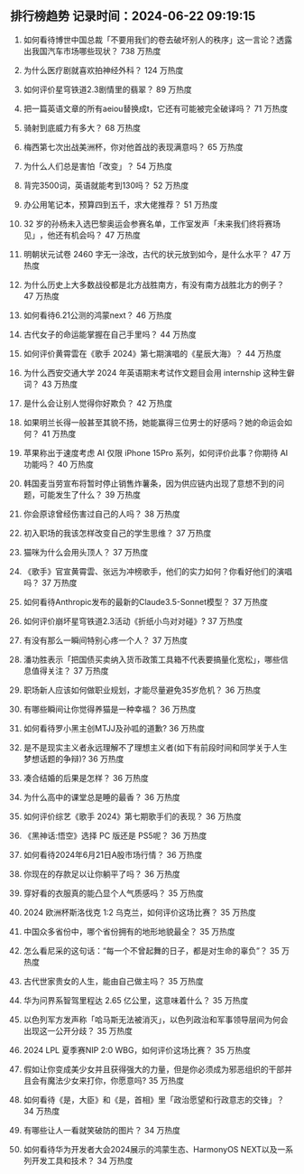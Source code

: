 
## 排行榜趋势 记录时间：2024-06-22 09:19:15
  
  1. 如何看待博世中国总裁「不要用我们的卷去破坏别人的秩序」这一言论？透露出我国汽车市场哪些现状？ 738 万热度
    
  2. 为什么医疗剧就喜欢拍神经外科？ 124 万热度
    
  3. 如何评价星穹铁道2.3剧情里的翡翠？ 89 万热度
    
  4. 把一篇英语文章的所有aeiou替换成t，它还有可能被完全破译吗？ 71 万热度
    
  5. 骑射到底威力有多大？ 68 万热度
    
  6. 梅西第七次出战美洲杯，你对他首战的表现满意吗？ 65 万热度
    
  7. 为什么人们总是害怕「改变」？ 54 万热度
    
  8. 背完3500词，英语就能考到130吗？ 52 万热度
    
  9. 办公用笔记本，预算四到五千，求大佬推荐？ 51 万热度
    
  10. 32 岁的孙杨未入选巴黎奥运会参赛名单，工作室发声「未来我们终将赛场见」 ​​​，他还有机会吗？ 47 万热度
    
  11. 明朝状元试卷 2460 字无一涂改，古代的状元放到如今，是什么水平？ 47 万热度
    
  12. 为什么历史上大多数战役都是北方战胜南方，有没有南方战胜北方的例子？ 47 万热度
    
  13. 如何看待6.21公测的鸿蒙next？ 46 万热度
    
  14. 古代女子的命运能掌握在自己手里吗？ 44 万热度
    
  15. 如何评价黄霄雲在《歌手 2024》第七期演唱的《星辰大海》？ 44 万热度
    
  16. 为什么西安交通大学 2024 年英语期末考试作文题目会用 internship 这种生僻词？ 43 万热度
    
  17. 是什么会让别人觉得你好欺负？ 42 万热度
    
  18. 如果明兰长得一般甚至其貌不扬，她能赢得三位男士的好感吗？她的命运会如何？ 41 万热度
    
  19. 苹果称出于速度考虑 AI 仅限 iPhone 15Pro 系列，如何评价此事？你期待 AI 功能吗？ 40 万热度
    
  20. 韩国麦当劳宣布将暂时停止销售炸薯条，因为供应链内出现了意想不到的问题，可能发生了什么？ 39 万热度
    
  21. 你会原谅曾经伤害过自己的人吗？ 38 万热度
    
  22. 初入职场的我该怎样改变自己的学生思维？ 37 万热度
    
  23. 猫咪为什么会用头顶人？ 37 万热度
    
  24. 《歌手》官宣黄霄雲、张远为冲榜歌手，他们的实力如何？你看好他们的演唱吗？ 37 万热度
    
  25. 如何看待Anthropic发布的最新的Claude3.5-Sonnet模型？ 37 万热度
    
  26. 如何评价崩坏星穹铁道2.3活动《折纸小鸟对对碰》? 37 万热度
    
  27. 有没有那么一瞬间特别心疼一个人？ 37 万热度
    
  28. 潘功胜表示「把国债买卖纳入货币政策工具箱不代表要搞量化宽松」，哪些信息值得关注？ 37 万热度
    
  29. 职场新人应该如何做职业规划，才能尽量避免35岁危机？ 36 万热度
    
  30. 有哪些瞬间让你觉得养猫是一种幸福？ 36 万热度
    
  31. 如何看待罗小黑主创MTJJ及孙呱的道歉? 36 万热度
    
  32. 是不是现实主义者永远理解不了理想主义者(如下有前段时间和同学关于人生梦想话题的争辩)? 36 万热度
    
  33. 凑合结婚的后果是怎样？ 36 万热度
    
  34. 为什么高中的课堂总是睡的最香？ 36 万热度
    
  35. 如何评价综艺《歌手 2024》第七期歌手们的表现？ 36 万热度
    
  36. 《黑神话:悟空》选择 PC 版还是 PS5呢？ 36 万热度
    
  37. 如何看待2024年6月21日A股市场行情？ 36 万热度
    
  38. 你现在的存款足以让你躺平了吗？ 36 万热度
    
  39. 穿好看的衣服真的能凸显个人气质感吗？ 35 万热度
    
  40. 2024 欧洲杯斯洛伐克 1:2 乌克兰，如何评价这场比赛？ 35 万热度
    
  41. 中国众多省份中，哪个省份拥有的地形地貌最全？ 35 万热度
    
  42. 怎么看尼采的这句话：“每一个不曾起舞的日子，都是对生命的辜负”？ 35 万热度
    
  43. 古代世家贵女的人生，能由自己做主吗？ 35 万热度
    
  44. 华为问界系智驾里程达 2.65 亿公里，这意味着什么？ 35 万热度
    
  45. 以色列军方发声称「哈马斯无法被消灭」，以色列政治和军事领导层间为何会出现这一公开分歧？ 35 万热度
    
  46. 2024 LPL 夏季赛NIP 2:0 WBG，如何评价这场比赛？ 35 万热度
    
  47. 假如让你变成美少女并且获得强大的力量，但是你必须成为邪恶组织的干部并且会有魔法少女来打你，你愿意吗? 35 万热度
    
  48. 如何看待《是，大臣》和《是，首相》里「政治愿望和行政意志的交锋」？ 34 万热度
    
  49. 有哪些让人一看就笑破防的图片？ 34 万热度
    
  50. 如何看待华为开发者大会2024展示的鸿蒙生态、HarmonyOS NEXT以及一系列开发工具和技术？ 34 万热度
    